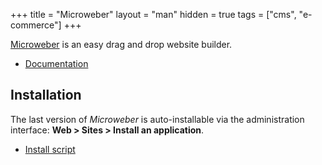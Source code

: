 +++
title = "Microweber"
layout = "man"
hidden = true
tags = ["cms", "e-commerce"]
+++

[Microweber](https://microweber.org/) is an easy drag and drop website builder.

- [Documentation](http://docs.microweber.com/)

## Installation

The last version of *Microweber* is auto-installable via the administration interface: **Web > Sites > Install an application**.

- [Install script](https://admin.alwaysdata.com/site/application/script/190/detail/)
